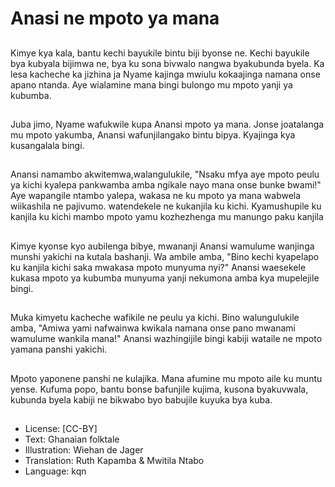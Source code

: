 # Anasi ne mpoto ya mana

##
Kimye kya kala, bantu kechi bayukile bintu biji byonse ne. Kechi bayukile bya kubyala bijimwa ne, bya ku sona bivwalo nangwa byakubunda byela. Ka lesa kacheche ka jizhina ja Nyame kajinga mwiulu kokaajinga namana onse apano ntanda. Aye wialamine mana bingi bulongo mu mpoto yanji ya kubumba.

##
Juba jimo, Nyame wafukwile kupa Anansi mpoto ya mana. Jonse joatalanga mu mpoto yakumba, Anansi wafunjilangako bintu bipya. Kyajinga kya kusangalala bingi.

##
Anansi namambo akwitemwa,walangulukile, "Nsaku mfya aye mpoto peulu ya kichi kyalepa pankwamba amba ngikale nayo mana onse bunke bwami!" Aye wapangile ntambo yalepa, wakasa ne ku mpoto ya mana wabwela wiikashila ne pajivumo. watendekele ne kukanjila ku kichi. Kyamushupile ku kanjila ku kichi mambo mpoto yamu kozhezhenga mu manungo paku kanjila

##
Kimye kyonse kyo aubilenga bibye, mwananji Anansi wamulume wanjinga munshi yakichi na kutala bashanji. Wa ambile amba, "Bino kechi kyapelapo ku kanjila kichi saka mwakasa mpoto munyuma nyi?" Anansi waesekele kukasa mpoto ya kubumba munyuma yanji nekumona amba kya mupelejile bingi.

##
Muka kimyetu kacheche wafikile ne peulu ya kichi. Bino walungulukile amba, "Amiwa yami nafwainwa kwikala namana onse pano mwanami wamulume wankila mana!" Anansi wazhingijile bingi kabiji wataile ne mpoto yamana panshi yakichi.

##
Mpoto yaponene panshi ne kulajika. Mana afumine mu mpoto aile ku muntu yense. Kufuma popo, bantu bonse bafunjile kujima, kusona byakuvwala, kubunda byela kabiji ne bikwabo byo babujile kuyuka bya kuba.

##
* License: [CC-BY]
* Text: Ghanaian folktale
* Illustration: Wiehan de Jager
* Translation: Ruth Kapamba & Mwitila Ntabo
* Language: kqn
